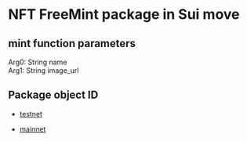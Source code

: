 # NFT FreeMint package in Sui move

## mint function parameters
Arg0: String name  
Arg1: String image_url  

## Package object ID
- [testnet](https://suiexplorer.com/object/0xe65f58a090a589feef22e2abbac79b3d17953a35b689a3ff02a7af9faf115360?network=testnet)

- [mainnet](https://suiexplorer.com/object/0xb359fb01147fc50f19361fcd24c7cfacda3201434e3b8d2c5643c363190f57ba)
